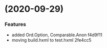 #  (2020-09-29)


### Features

* added Ord.Option, Comparable.Anon f4d9f11
* moving build.hxml to test.hxml 2fe4cc5



